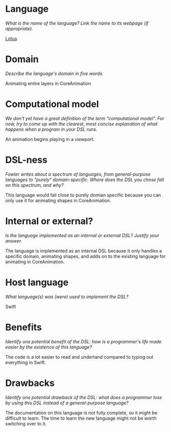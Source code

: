 # Language

_What is the name of the language? Link the name to its webpage
(if appropriate)._

[Lotus](https://github.com/lotus-ios/lotus)
# Domain

_Describe the language's domain in five words._

Animating entire layers in CoreAnimation

# Computational model

_We don't yet have a great definition of the term "computational model".
For now, try to come up with the clearest, most concise explanation of
what happens when a program in your DSL runs._

An animation begins playing in a viewport.

# DSL-ness

_Fowler writes about a spectrum of languages, from general-purpose languages to
"purely" domain-specific. Where does the DSL you chose fall on this spectrum,
and why?_

This language would fall close to purely domian specific because you can only use it for animating shapes in CoreAnimation.

# Internal or external?

_Is the language implemented as an internal or external DSL?
Justify your answer._

The language is implemented as an internal DSL because it only handles a specific domain, animating shapes, and adds on to the existing language for animating in CoreAnimation. 

# Host language

_What language(s) was (were) used to implement the DSL?_

Swift

# Benefits

_Identify one potential benefit of the DSL: how is a programmer's life made
easier by the existence of this language?_

The code is a lot easier to read and undertand compared to typing out everything in Swift. 

# Drawbacks

_Identify one potential drawback of the DSL: what does a programmer
lose by using this DSL instead of a general-purpose language?_

The documentation on this language is not fully complete, so it might be difficult to learn. The time to learn the new language might not be worth switching over to it. 
